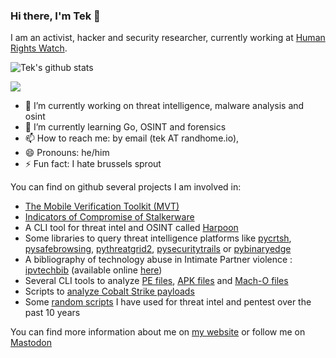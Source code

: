 ### Hi there, I'm Tek 👋

I am an activist, hacker and security researcher, currently working at [Human Rights Watch](https://www.hrw.org/). 

![Tek's github stats](https://github-readme-stats.vercel.app/api?username=Te-k&show_icons=true&theme=dracula)

![](https://github-readme-stats-sigma-five.vercel.app/api/top-langs/?username=Te-k&hide=html&layout=compact)

- 🔭 I’m currently working on threat intelligence, malware analysis and osint
- 🌱 I’m currently learning Go, OSINT and forensics
- 📫 How to reach me: by email (tek AT randhome.io), 
- 😄 Pronouns: he/him
- ⚡ Fun fact: I hate brussels sprout

You can find on github several projects I am involved in:

* [The Mobile Verification Toolkit (MVT)](https://github.com/mvt-project/mvt)
* [Indicators of Compromise of Stalkerware](https://github.com/Te-k/stalkerware-indicators)
* A CLI tool for threat intel and OSINT called [Harpoon](https://github.com/Te-k/harpoon)
* Some libraries to query threat intelligence platforms like [pycrtsh](https://github.com/Te-k/pycrtsh), [pysafebrowsing](https://github.com/Te-k/pysafebrowsing), [pythreatgrid2](https://github.com/Te-k/pythreatgrid2), [pysecuritytrails](https://github.com/Te-k/pysecuritytrails) or [pybinaryedge](https://github.com/Te-k/pybinaryedge)
* A bibliography of technology abuse in Intimate Partner violence : [ipvtechbib](https://github.com/Te-k/ipvtechbib) (available online [here](https://ipvtechbib.randhome.io/))
* Several CLI tools to analyze [PE files](https://github.com/Te-k/pecli), [APK files](https://github.com/Te-k/apkcli) and [Mach-O files](https://github.com/Te-k/machocli)
* Scripts to [analyze Cobalt Strike payloads](https://github.com/Te-k/cobaltstrike)
* Some [random scripts](https://github.com/Te-k/analyst-scripts) I have used for threat intel and pentest over the past 10 years

You can find more information about me on [my website](https://randhome.io/) or follow me on [Mastodon](https://todon.eu/@tek)
